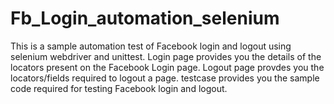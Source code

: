 # Fb_Login_automation_selenium
This is a sample automation test of Facebook login and logout using selenium webdriver and unittest.
Login page provides you the details of the locators present on the Facebook Login page.
Logout page provdes you the locators/fields required to logout a page.
testcase provides you the sample code required for testing Facebook login and logout.
